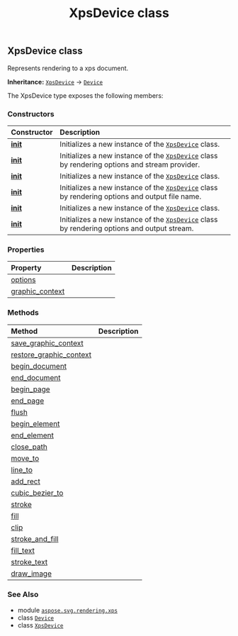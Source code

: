 ﻿---
title: XpsDevice class
second_title: Aspose.SVG for Python via .NET API References
description: 
type: docs
weight: 10
url: /python-net/aspose.svg.rendering.xps/xpsdevice/
is_root: false
---

## XpsDevice class

Represents rendering to a xps document.



**Inheritance:** [`XpsDevice`](/svg/python-net/aspose.svg.rendering.xps/xpsdevice) → 
[`Device`](/svg/python-net/aspose.svg.rendering/device)



The XpsDevice type exposes the following members:

### Constructors
| Constructor | Description |
| :- | :- |
| [__init__](/svg/python-net/aspose.svg.rendering.xps/xpsdevice/__init__/#aspose.svg.io.ICreateStreamProvider) | Initializes a new instance of the [`XpsDevice`](/svg/python-net/aspose.svg.rendering.xps/xpsdevice) class. |
| [__init__](/svg/python-net/aspose.svg.rendering.xps/xpsdevice/__init__/#aspose.svg.rendering.xps.XpsRenderingOptions-aspose.svg.io.ICreateStreamProvider) | Initializes a new instance of the [`XpsDevice`](/svg/python-net/aspose.svg.rendering.xps/xpsdevice) class by rendering options and stream provider. |
| [__init__](/svg/python-net/aspose.svg.rendering.xps/xpsdevice/__init__/#str) | Initializes a new instance of the [`XpsDevice`](/svg/python-net/aspose.svg.rendering.xps/xpsdevice) class. |
| [__init__](/svg/python-net/aspose.svg.rendering.xps/xpsdevice/__init__/#aspose.svg.rendering.xps.XpsRenderingOptions-str) | Initializes a new instance of the [`XpsDevice`](/svg/python-net/aspose.svg.rendering.xps/xpsdevice) class by rendering options and output file name. |
| [__init__](/svg/python-net/aspose.svg.rendering.xps/xpsdevice/__init__/#io.RawIOBase) | Initializes a new instance of the [`XpsDevice`](/svg/python-net/aspose.svg.rendering.xps/xpsdevice) class. |
| [__init__](/svg/python-net/aspose.svg.rendering.xps/xpsdevice/__init__/#aspose.svg.rendering.xps.XpsRenderingOptions-io.RawIOBase) | Initializes a new instance of the [`XpsDevice`](/svg/python-net/aspose.svg.rendering.xps/xpsdevice) class by rendering options and output stream. |


### Properties
| Property | Description |
| :- | :- |
| [options](/svg/python-net/aspose.svg.rendering.xps/xpsdevice/options) |  |
| [graphic_context](/svg/python-net/aspose.svg.rendering.xps/xpsdevice/graphic_context) |  |


### Methods
| Method | Description |
| :- | :- |
| [save_graphic_context](/svg/python-net/aspose.svg.rendering.xps/xpsdevice/save_graphic_context/#) |  |
| [restore_graphic_context](/svg/python-net/aspose.svg.rendering.xps/xpsdevice/restore_graphic_context/#) |  |
| [begin_document](/svg/python-net/aspose.svg.rendering.xps/xpsdevice/begin_document/#aspose.svg.dom.Document) |  |
| [end_document](/svg/python-net/aspose.svg.rendering.xps/xpsdevice/end_document/#) |  |
| [begin_page](/svg/python-net/aspose.svg.rendering.xps/xpsdevice/begin_page/#aspose.pydrawing.SizeF) |  |
| [end_page](/svg/python-net/aspose.svg.rendering.xps/xpsdevice/end_page/#) |  |
| [flush](/svg/python-net/aspose.svg.rendering.xps/xpsdevice/flush/#) |  |
| [begin_element](/svg/python-net/aspose.svg.rendering.xps/xpsdevice/begin_element/#aspose.svg.dom.Element-aspose.pydrawing.RectangleF) |  |
| [end_element](/svg/python-net/aspose.svg.rendering.xps/xpsdevice/end_element/#aspose.svg.dom.Element) |  |
| [close_path](/svg/python-net/aspose.svg.rendering.xps/xpsdevice/close_path/#) |  |
| [move_to](/svg/python-net/aspose.svg.rendering.xps/xpsdevice/move_to/#aspose.pydrawing.PointF) |  |
| [line_to](/svg/python-net/aspose.svg.rendering.xps/xpsdevice/line_to/#aspose.pydrawing.PointF) |  |
| [add_rect](/svg/python-net/aspose.svg.rendering.xps/xpsdevice/add_rect/#aspose.pydrawing.RectangleF) |  |
| [cubic_bezier_to](/svg/python-net/aspose.svg.rendering.xps/xpsdevice/cubic_bezier_to/#aspose.pydrawing.PointF-aspose.pydrawing.PointF-aspose.pydrawing.PointF) |  |
| [stroke](/svg/python-net/aspose.svg.rendering.xps/xpsdevice/stroke/#) |  |
| [fill](/svg/python-net/aspose.svg.rendering.xps/xpsdevice/fill/#aspose.svg.drawing.FillRule) |  |
| [clip](/svg/python-net/aspose.svg.rendering.xps/xpsdevice/clip/#aspose.svg.drawing.FillRule) |  |
| [stroke_and_fill](/svg/python-net/aspose.svg.rendering.xps/xpsdevice/stroke_and_fill/#aspose.svg.drawing.FillRule) |  |
| [fill_text](/svg/python-net/aspose.svg.rendering.xps/xpsdevice/fill_text/#str-aspose.pydrawing.PointF) |  |
| [stroke_text](/svg/python-net/aspose.svg.rendering.xps/xpsdevice/stroke_text/#str-aspose.pydrawing.PointF) |  |
| [draw_image](/svg/python-net/aspose.svg.rendering.xps/xpsdevice/draw_image/#bytes-aspose.svg.drawing.WebImageFormat-aspose.pydrawing.RectangleF) |  |



### See Also
* module [`aspose.svg.rendering.xps`](..)
* class [`Device`](/svg/python-net/aspose.svg.rendering/device)
* class [`XpsDevice`](/svg/python-net/aspose.svg.rendering.xps/xpsdevice)
